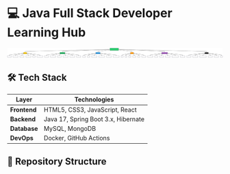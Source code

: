 # 💻 Java Full Stack Developer Learning Hub

![Java Full Stack Diagram](resources/Architecture.svg)

## 🛠️ Tech Stack
| Layer        | Technologies                          |
|--------------|---------------------------------------|
| **Frontend** | HTML5, CSS3, JavaScript, React       |
| **Backend**  | Java 17, Spring Boot 3.x, Hibernate  |
| **Database** | MySQL, MongoDB                       |
| **DevOps**   | Docker, GitHub Actions               |

## 📂 Repository Structure

